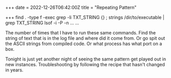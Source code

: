 +++
date = 2022-12-26T06:42:00Z
title = "Repeating Pattern"

+++
    find . -type f -exec grep -li TXT_STRING {} \;
    strings /dir/to/executable | grep TXT_STRING
    lsof -i -P -n
    ...
    ...

The number of times that I have to run these same commands.  Find the string of text that is in the log file and where did it come from.  Or go spit out the ASCII strings from compiled code.  Or what process has what port on a box.

Tonight is just yet another night of seeing the same pattern get played out in new instances.  Troubleshooting by following the recipe that hasn't changed in years.
